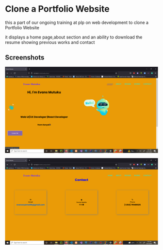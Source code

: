 
# Clone a Portfolio Website


this a part of our ongoing training at plp on web development to clone a Portfolio Website

it displays a home page,about section and an ability to download the resume showing previous works and contact







## Screenshots

![App Screenshot](asset\home.png)

![App Screenshot](asset\contact.png)

